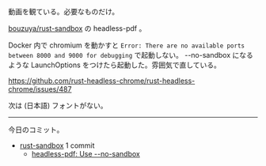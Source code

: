 動画を観ている。必要なものだけ。

[bouzuya/rust-sandbox] の headless-pdf 。

Docker 内で chromium を動かすと `Error: There are no available ports between 8000 and 9000 for debugging` で起動しない。 --no-sandbox になるような LaunchOptions をつけたら起動した。雰囲気で直している。

<https://github.com/rust-headless-chrome/rust-headless-chrome/issues/487>

次は (日本語) フォントがない。

---

今日のコミット。

- [rust-sandbox](https://github.com/bouzuya/rust-sandbox) 1 commit
  - [headless-pdf: Use --no-sandbox](https://github.com/bouzuya/rust-sandbox/commit/154dbdcd96b021cf875912915ca5eef754fe9ca2)

[bouzuya/rust-sandbox]: https://github.com/bouzuya/rust-sandbox
